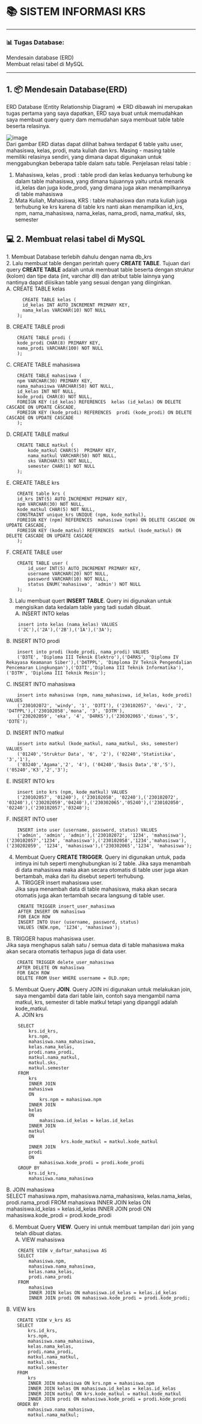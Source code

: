 <h1> 📚 SISTEM INFORMASI KRS</h1>
<hr>
<h3>📊 Tugas Database: <br></h3>
Mendesain database (ERD) <br>
Membuat relasi tabel di MySQL <br>

<hr>
<h2>1. 📦 Mendesain Database(ERD)</h2>
ERD Database (Entity Relationship Diagram) => ERD dibawah ini merupakan tugas pertama yang saya dapatkan, ERD saya buat untuk memudahkan saya membuat query query dam memudahan saya membuat table table beserta relasinya.

![image](https://github.com/user-attachments/assets/a86f4c10-dc6f-46c0-8974-08c7b7a4f1a8) <br> 
Dari gambar ERD diatas dapat dilihat bahwa terdapat 6 table yaitu user, mahasiswa, kelas, prodi, mata kuliah dan krs. Masing - masing table memiliki relasinya sendiri, yang dimana dapat digunakan untuk menggabungkan beberapa table dalam satu table. 
Penjelasan relasi table : <br>
1. Mahasiswa, kelas , prodi : table prodi dan kelas keduanya terhubung ke dalam table mahasiswa, yang dimana tujuannya yaitu untuk menarik id_kelas dan juga kode_prodi, yang dimana juga akan menampilkannya di table mahasiswa
2. Mata Kuliah, Mahasiswa, KRS : table mahasiswa dan mata kuliah juga terhubung ke krs karena di table krs nanti akan menampilkan id_krs, npm, nama_mahasiswa, nama_kelas, nama_prodi, nama_matkul, sks, semester 

<h2> 💻 2. Membuat relasi tabel di MySQL </h2>
1. Membuat Database terlebih dahulu dengan nama db_krs <br>
2. Lalu membuat table dengan perintah query <b>CREATE TABLE</b>. Tujuan dari query <b>CREATE TABLE</b> adalah untuk membuat table beserta dengan struktur (kolom) dan tipe data (int, varchar dll) dan atribut table lainnya yang nantinya dapat diiisikan table yang sesuai dengan yang diinginkan. <br>
A. CREATE TABLE kelas <br>
        
          CREATE TABLE kelas (
          id_kelas INT AUTO_INCREMENT PRIMARY KEY, 
          nama_kelas VARCHAR(10) NOT NULL        
        );
        
B. CREATE TABLE prodi <br>

        CREATE TABLE prodi (
        kode_prodi CHAR(8) PRIMARY KEY, 
        nama_prodi VARCHAR(100) NOT NULL        
        );


C. CREATE TABLE mahasiswa <br>

        CREATE TABLE mahasiswa (
        npm VARCHAR(30) PRIMARY KEY, 
        nama_mahasiswa VARCHAR(50) NOT NULL,
        id_kelas INT NOT NULL,
        kode_prodi CHAR(8) NOT NULL,
        FOREIGN KEY (id_kelas) REFERENCES  kelas (id_kelas) ON DELETE CASCADE ON UPDATE CASCADE,
        FOREIGN KEY (kode_prodi) REFERENCES  prodi (kode_prodi) ON DELETE CASCADE ON UPDATE CASCADE
        );



D. CREATE TABLE matkul <br>

        CREATE TABLE matkul (
            kode_matkul CHAR(5)  PRIMARY KEY, 
            nama_matkul VARCHAR(50) NOT NULL,
            sks VARCHAR(5) NOT NULL,
            semester CHAR(1) NOT NULL
        );

E. CREATE TABLE krs <br>

        CREATE table krs (
        id_krs INT(5) AUTO_INCREMENT PRIMARY KEY,
        npm VARCHAR(30) NOT NULL,
        kode_matkul CHAR(5) NOT NULL, 
        CONSTRAINT unique_krs UNIQUE (npm, kode_matkul),
        FOREIGN KEY (npm) REFERENCES  mahasiswa (npm) ON DELETE CASCADE ON UPDATE CASCADE,
        FOREIGN KEY (kode_matkul) REFERENCES  matkul (kode_matkul) ON DELETE CASCADE ON UPDATE CASCADE
        );


F. CREATE TABLE user <br>

        CREATE TABLE user (
            id_user INT(5) AUTO_INCREMENT PRIMARY KEY, 
            username VARCHAR(20) NOT NULL,  
            password VARCHAR(10) NOT NULL,
            status ENUM('mahasiswa', 'admin') NOT NULL
        );


3. Lalu membuat quert <b>INSERT TABLE</b>. Query ini digunakan untuk mengisikan data kedalam table yang tadi sudah dibuat. <br>
A. INSERT INTO kelas <br>

        insert into kelas (nama_kelas) VALUES
        ('2C'),('2A'),('2B'),('1A'),('3A');

B. INSERT INTO prodi <br>

        insert into prodi (kode_prodi, nama_prodi) VALUES
        ('D3TE', 'Diploma III Teknik Elektro'),('D4RKS', 'Diploma IV Rekayasa Keamanan Siber'),('D4TPPL', 'Dimploma IV Teknik Pengendalian Pencemaran Lingkungan'),('D3TI','Diploma III Teknik Informatika'),('D3TM', 'Diploma III Teknik Mesin');

C. INSERT INTO mahasiswa <br>

        insert into mahasiswa (npm, nama_mahasiswa, id_kelas, kode_prodi) VALUES
        ('230102072', 'windy', '1', 'D3TI'), ('230102057', 'devi', '2', 'D4TPPL'),('230102058','mona', '3', 'D3TM'),
        ('230202059', 'eka', '4', 'D4RKS'),('230302065','dimas','5', 'D3TE');

D. INSERT INTO matkul <br>

        insert into matkul (kode_matkul, nama_matkul, sks, semester) VALUES
        ('01240','Struktur Data', '6', '2'), ('02240','Statistika', '3','1'),
        ('03240','Agama','2', '4'), ('04240','Basis Data','8','5'),('05240','K3','2','3');

E. INSERT INTO krs <br>

        insert into krs (npm, kode_matkul) VALUES
        ('230102057', '01240'), ('230102058', '02240'),('230102072', '03240'),('230202059','04240'),('230302065','05240'),('230102050', '02240'),('230102057','03240');

F. INSERT INTO user <br>

        INSERT into user (username, password, status) VALUES
        ('admin', 'admin', 'admin'),('230102072', '1234', 'mahasiswa'),('230102057','1234', 'mahasiswa'),('230102058','1234','mahasiswa'),('230202059', '1234', 'mahasiswa'),('230302065','1234', 'mahasiswa');

4. Membuat Query <b>CREATE TRIGGER</b>. Query ini digunakan untuk, pada intinya ini tuh seperti menghubungkan isi 2 table. Jika saya menambah di data mahasiswa maka akan secara otomatis di table user juga akan bertambah, maka dari itu disebut seperti terhubung. <br>
A. TRIGGER insert mahasiswa user.<br>
Jika saya menambah data di table mahasiswa, maka akan secara otomatis juga akan tertambah secara langsung di table user. <br>

        CREATE TRIGGER insert_user_mahasiswa
        AFTER INSERT ON mahasiswa
        FOR EACH ROW
        INSERT INTO User (username, password, status)
        VALUES (NEW.npm, '1234', 'mahasiswa');


B. TRIGGER hapus mahasiswa user. <br>
Jika saya menghapus salah satu / semua data di table mahasiswa maka akan secara otomatis terhapus juga di data user. <br>

        CREATE TRIGGER delete_user_mahasiswa
        AFTER DELETE ON mahasiswa
        FOR EACH ROW
        DELETE FROM User WHERE username = OLD.npm;

5. Membuat Query <b>JOIN</b>. Query JOIN ini digunakan untuk melakukan join, saya mengambil data dari table lain, contoh saya mengambil nama matkul, krs, semester di table matkul tetapi yang dipanggil adalah kode_matkul. <br>
A. JOIN krs <br>

        SELECT
        	krs.id_krs, 
        	krs.npm, 
        	mahasiswa.nama_mahasiswa, 
        	kelas.nama_kelas, 
        	prodi.nama_prodi, 
        	matkul.nama_matkul, 
        	matkul.sks, 
        	matkul.semester
        FROM
        	krs
        	INNER JOIN
        	mahasiswa
        	ON 
        		krs.npm = mahasiswa.npm
        	INNER JOIN
        	kelas
        	ON 
        		mahasiswa.id_kelas = kelas.id_kelas
        	INNER JOIN
        	matkul
        	ON 
                        krs.kode_matkul = matkul.kode_matkul
        	INNER JOIN
        	prodi
        	ON 
        		mahasiswa.kode_prodi = prodi.kode_prodi
        GROUP BY
        	krs.id_krs, 
        	mahasiswa.nama_mahasiswa

B. JOIN mahasiswa <br>
        SELECT
        	mahasiswa.npm, 
        	mahasiswa.nama_mahasiswa, 
        	kelas.nama_kelas, 
        	prodi.nama_prodi
        FROM
        	mahasiswa
        	INNER JOIN
        	kelas
        	ON 
        		mahasiswa.id_kelas = kelas.id_kelas
        	INNER JOIN
        	prodi
        	ON 
        		mahasiswa.kode_prodi = prodi.kode_prodi

6. Membuat Query <b>VIEW</b>. Query ini untuk membuat tampilan dari join yang telah dibuat diatas. <br>
A. VIEW mahasiswa <br>

        CREATE VIEW v_daftar_mahasiswa AS
        SELECT
            mahasiswa.npm, 
            mahasiswa.nama_mahasiswa, 
            kelas.nama_kelas, 
            prodi.nama_prodi
        FROM
            mahasiswa
            INNER JOIN kelas ON mahasiswa.id_kelas = kelas.id_kelas
            INNER JOIN prodi ON mahasiswa.kode_prodi = prodi.kode_prodi;

B. VIEW krs <br>

        CREATE VIEW v_krs AS
        SELECT
            krs.id_krs, 
            krs.npm, 
            mahasiswa.nama_mahasiswa, 
            kelas.nama_kelas, 
            prodi.nama_prodi, 
            matkul.nama_matkul, 
            matkul.sks, 
            matkul.semester
        FROM
            krs
            INNER JOIN mahasiswa ON krs.npm = mahasiswa.npm
            INNER JOIN kelas ON mahasiswa.id_kelas = kelas.id_kelas
            INNER JOIN matkul ON krs.kode_matkul = matkul.kode_matkul
            INNER JOIN prodi ON mahasiswa.kode_prodi = prodi.kode_prodi
        ORDER BY
            mahasiswa.nama_mahasiswa, 
            matkul.nama_matkul;

    

